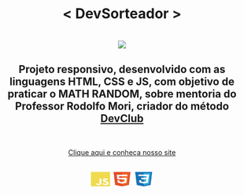 <h1 align="center">< DevSorteador ></h1>
<br>
<div align="center"><img align="center" width="550px" src="https://github.com/MrSalis/Proj.-Sorteador/blob/main/assets/mockup-branco-sorteador.png?raw=true"/>
<h2 align="center" font-size: 10px>Projeto responsivo, desenvolvido com as linguagens HTML, CSS e JS, com objetivo de praticar o MATH RANDOM, sobre mentoria do Professor Rodolfo Mori, criador do método 
 <a href="https://rodolfomori.com.br/devclub">DevClub</a></h2>
</div>
<br>
<p align="center"><a href="https://devsorteador-by-silas-felipe.netlify.app/">Clique aqui e conheça nosso site</a><p/>
<div align="center" style="display: inline_block"><br>
  <img align="center" alt="Rafa-Js" height="30" width="40" src="https://raw.githubusercontent.com/devicons/devicon/master/icons/javascript/javascript-plain.svg">
  <img align="center" alt="Rafa-HTML" height="30" width="40" src="https://raw.githubusercontent.com/devicons/devicon/master/icons/html5/html5-original.svg">
  <img align="center" alt="Rafa-CSS" height="30" width="40" src="https://raw.githubusercontent.com/devicons/devicon/master/icons/css3/css3-original.svg">
 
</div>

